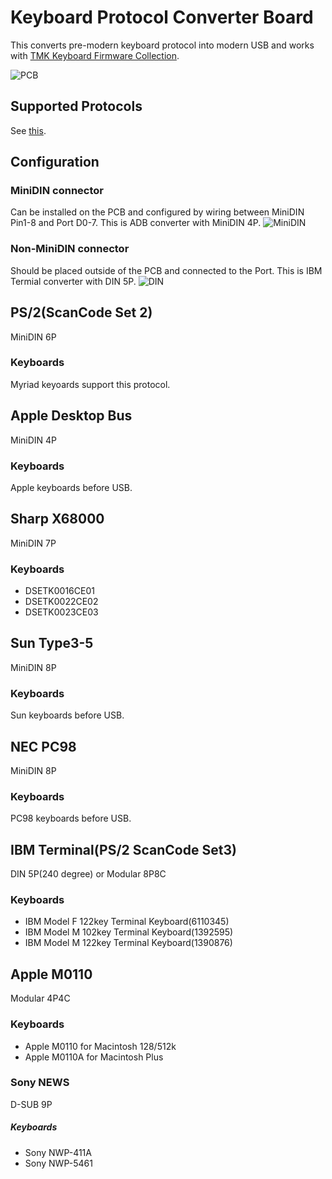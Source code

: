 Keyboard Protocol Converter Board
=================================
This converts pre-modern keyboard protocol into modern USB and works with [TMK Keyboard Firmware Collection][tmk_keyboard].

[tmk_keyboard]: https://github.com/tmk/tmk_keyboard

![PCB](http://i.imgur.com/6MVPreKl.jpg)


Supported Protocols
-------------------
See [this](https://github.com/tmk/tmk_keyboard#converter).


Configuration
-------------
### MiniDIN connector
Can be installed on the PCB and configured by wiring between MiniDIN Pin1-8 and Port D0-7. This is ADB converter with MiniDIN 4P.
![MiniDIN](http://i.imgur.com/BNmFsVDl.jpg)

### Non-MiniDIN connector 
Should be placed outside of the PCB and connected to the Port. This is IBM Termial converter with DIN 5P.
![DIN](http://i.imgur.com/VA1Bmk2l.jpg)


## PS/2(ScanCode Set 2)
MiniDIN 6P
### Keyboards
Myriad keyoards support this protocol.

## Apple Desktop Bus
MiniDIN 4P
### Keyboards
Apple keyboards before USB.

## Sharp X68000
MiniDIN 7P
### Keyboards
- DSETK0016CE01
- DSETK0022CE02
- DSETK0023CE03

## Sun Type3-5
MiniDIN 8P
### Keyboards
Sun keyboards before USB.

## NEC PC98
MiniDIN 8P
### Keyboards
PC98 keyboards before USB.


## IBM Terminal(PS/2 ScanCode Set3)
DIN 5P(240 degree) or Modular 8P8C
### Keyboards
- IBM Model F 122key Terminal Keyboard(6110345)
- IBM Model M 102key Terminal Keyboard(1392595)
- IBM Model M 122key Terminal Keyboard(1390876)

## Apple M0110
Modular 4P4C
### Keyboards
- Apple M0110 for Macintosh 128/512k
- Apple M0110A for Macintosh Plus

### Sony NEWS
D-SUB 9P
##### Keyboards
- Sony NWP-411A
- Sony NWP-5461

